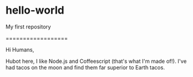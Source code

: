 # hello-world
My first repository

==================

Hi Humans,

Hubot here, I like Node.js and Coffeescript (that's what I'm made of!).
I've had tacos on the moon and find them far superior to Earth tacos.
